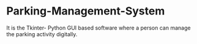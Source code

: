 # Parking-Management-System
It is the Tkinter- Python GUI based software  where a person can manage the parking activity digitally.
